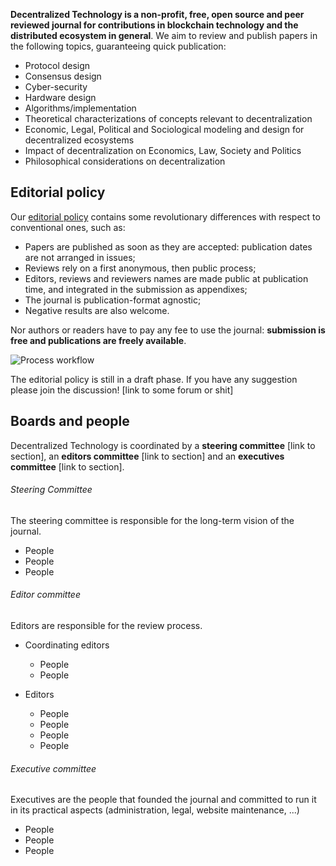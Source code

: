 **Decentralized Technology is a non-profit, free, open source and peer reviewed journal for contributions in blockchain technology and the distributed ecosystem in general**. We aim to review and publish papers in the following topics, guaranteeing quick publication:
- Protocol design
- Consensus design
- Cyber-security
- Hardware design
- Algorithms/implementation
- Theoretical characterizations of concepts relevant to decentralization
- Economic, Legal, Political and Sociological modeling and design for decentralized ecosystems
- Impact of decentralization on Economics, Law, Society and Politics
- Philosophical considerations on decentralization

## Editorial policy

Our [editorial policy](editorial-policy.html) contains some revolutionary differences with respect to conventional ones, such as:
- Papers are published as soon as they are accepted: publication dates are not arranged in issues;
- Reviews rely on a first anonymous, then public process;
- Editors, reviews and reviewers names are made public at publication time, and integrated in the submission as appendixes;
- The journal is publication-format agnostic;
- Negative results are also welcome.

Nor authors or readers have to pay any fee to use the journal: **submission is free and publications are freely available**.

![Process workflow](https://i.imgur.com/eXkmgIw.jpg)

The editorial policy is still in a draft phase. If you have any suggestion please join the discussion! [link to some forum or shit]

## Boards and people

Decentralized Technology is coordinated by a **steering committee** [link to section], an **editors committee** [link to section] and an **executives committee** [link to section].


###### Steering Committee
The steering committee is responsible for the long-term vision of the journal.
- People
- People
- People


###### Editor committee
Editors are responsible for the review process.

- Coordinating editors
    - People
    - People

- Editors
    - People
    - People
    - People
    - People

###### Executive committee
Executives are the people that founded the journal and committed to run it in its practical aspects (administration, legal, website maintenance, ...)

- People
- People
- People
